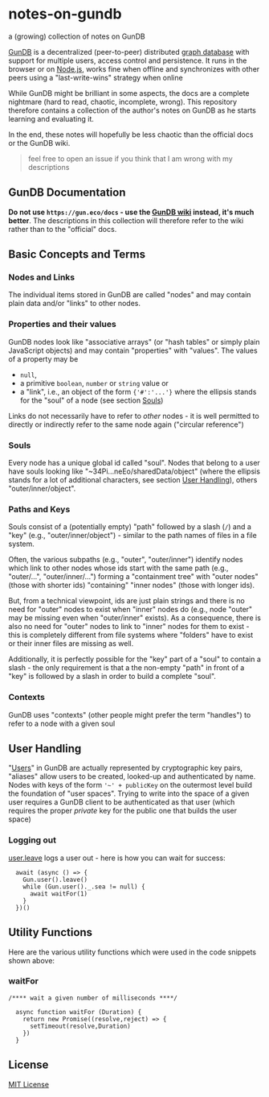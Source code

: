 # notes-on-gundb #

a (growing) collection of notes on GunDB

[GunDB](https://github.com/amark/gun) is a decentralized (peer-to-peer) distributed [graph database](https://en.wikipedia.org/wiki/Graph_database) with support for multiple users, access control and persistence. It runs in the browser or on [Node.js](https://nodejs.org/en), works fine when offline and synchronizes with other peers using a "last-write-wins" strategy when online

While GunDB might be brilliant in some aspects, the docs are a complete nightmare (hard to read, chaotic, incomplete, wrong). This repository therefore contains a collection of the author's notes on GunDB as he starts learning and evaluating it.

In the end, these notes will hopefully be less chaotic than the official docs or the GunDB wiki.

> feel free to open an issue if you think that I am wrong with my descriptions

## GunDB Documentation ##

**Do not use `https://gun.eco/docs` - use the [GunDB wiki](https://github.com/amark/gun/wiki) instead, it's much better**. The descriptions in this collection will therefore refer to the wiki rather than to the "official" docs.

## Basic Concepts and Terms ##

### Nodes and Links ###

The individual items stored in GunDB are called "nodes" and may contain plain data and/or "links" to other nodes.

### Properties and their values ###

GunDB nodes look like "associative arrays" (or "hash tables" or simply plain JavaScript objects) and may contain "properties" with "values". The values of a property may be

* `null`,
* a primitive `boolean`, `number` or `string` value or
* a "link", i.e., an object of the form `{'#':'...'}` where the ellipsis stands for the "soul" of a node (see section [Souls](https://github.com/rozek/notes-on-gundb/blob/main/README.md#souls))

Links do not necessarily have to refer to _other_ nodes - it is well permitted to directly or indirectly refer to the same node again ("circular reference")

### Souls ###

Every node has a unique global id called "soul". Nodes that belong to a user have souls looking like "~34Pi...neEo/sharedData/object" (where the ellipsis stands for a lot of additional characters, see section [User Handling](https://github.com/rozek/notes-on-gundb/blob/main/README.md#user-handling)), others "outer/inner/object". 

### Paths and Keys ###

Souls consist of a (potentially empty) "path" followed by a slash (`/`) and a "key" (e.g., "outer/inner/object") - similar to the path names of files in a file system.

Often, the various subpaths (e.g., "outer", "outer/inner") identify nodes which link to other nodes whose ids start with the same path (e.g., "outer/...", "outer/inner/...") forming a "containment tree" with "outer nodes" (those with shorter ids) "containing" "inner nodes" (those with longer ids).

But, from a technical viewpoint, ids are just plain strings and there is no need for "outer" nodes to exist when "inner" nodes do (e.g., node "outer" may be missing even when "outer/inner" exists). As a consequence, there is also no need for "outer" nodes to link to "inner" nodes for them to exist - this is completely different from file systems where "folders" have to exist or their inner files are missing as well.

Additionally, it is perfectly possible for the "key" part of a "soul" to contain a slash - the only requirement is that a the non-empty "path" in front of a "key" is followed by a slash in order to build a complete "soul". 

### Contexts ###

GunDB uses "contexts" (other people might prefer the term "handles") to refer to a node with a given soul






## User Handling ##

"[Users](https://github.com/amark/gun/wiki/User)" in GunDB are actually represented by cryptographic key pairs, "aliases" allow users to be created, looked-up and authenticated by name. Nodes with keys of the form `'~' + publicKey` on the outermost level build the foundation of "user spaces". Trying to write into the space of a given user requires a GunDB client to be authenticated as that user (which requires the proper _private_ key for the public one that builds the user space)



### Logging out ###

[user.leave](https://github.com/amark/gun/wiki/User#userleave) logs a user out - here is how you can wait for success:

```
  await (async () => {
    Gun.user().leave()
    while (Gun.user()._.sea != null) {
      await waitFor(1)
    }
  })()
```



## Utility Functions ###

Here are the various utility functions which were used in the code snippets shown above:

### waitFor ###

```
/**** wait a given number of milliseconds ****/

  async function waitFor (Duration) {
    return new Promise((resolve,reject) => {
      setTimeout(resolve,Duration)
    })
  }
```


## License ##

[MIT License](LICENSE.md)
